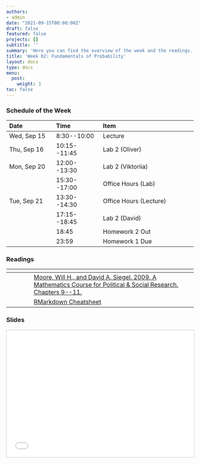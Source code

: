 ```yaml
---
authors:
- admin
date: "2021-09-15T00:00:00Z"
draft: false
featured: false
projects: []
subtitle: ''
summary: 'Here you can find the overview of the week and the readings. This week we cover probability distributions, the discrete and continuous ones, and the Central Limit Theorem.'
title: 'Week 02: Fundamentals of Probability'
layout: docs
type: docs
menu:
  post:
    weight: 3
toc: false
---
```



### Schedule of the Week 

| <div style="width:110px;text-align:left">Date</div> | <div style="width:110px;text-align:left">Time</div> | <div style="width:240px;text-align:left">Item</div> | <div style="width:110px;text-align:left">Room</div> |<div style="width:110px;text-align:center">Material</div> |
|:------------|:-------------|:-------------------|:------------|:----:|
| Wed, Sep 15  | 8:30--10:00   | Lecture                         | [A5,6](https://goo.gl/maps/Mhkizwo4vd1vqvUH6) B 144  | [<i class="far fa-file-pdf fa-lg"></i>](QM_lecture02_handout.pdf)   |
| Thu, Sep 16  | 10:15--11:45 | Lab 2 (Oliver)                  | A5,6 C-108 |    [<i class="fab fa-github fa-lg"></i>](https://github.com/uni-mannheim-qm-2021/week02_probability)  [<i class="fas fa-external-link-alt fa-lg"></i>](https://qm-lab02.netlify.app/)        |
| Mon, Sep 20 | 12:00--13:30 | Lab 2 (Viktoriia)           | A5,6 C-108 |       [<i class="fab fa-github fa-lg"></i>](https://github.com/uni-mannheim-qm-2021/week02_probability)  [<i class="fas fa-external-link-alt fa-lg"></i>](https://qm-lab02.netlify.app/)     |
|             | 15:30--17:00 | Office Hours (Lab)           | [Online](https://uni-mannheim.zoom.us/j/62493789522?pwd=M0EwaWg4Mm5xbWtTRHVLOUdteXFjdz09) |  
| Tue, Sep 21  | 13:30--14:30 | Office Hours (Lecture)                  | Online |             |
|  | 17:15--18:45 | Lab 2 (David)                  | Online |       [<i class="fab fa-github fa-lg"></i>](https://github.com/uni-mannheim-qm-2021/week02_probability) [<i class="fas fa-external-link-alt fa-lg"></i>](https://qm-lab02.netlify.app/)      |
|   | 18:45 | Homework 2 Out                 | via Github |     [<i class="fab fa-github fa-lg"></i>](https://github.com/uni-mannheim-qm-2021?q=hw02)        |
|   | 23:59 | Homework 1 Due                 | via Github |   [<i class="fab fa-github fa-lg"></i>](https://github.com/uni-mannheim-qm-2021?q=hw01)            |


### Readings

| <div style="width:50px"></div>  | <div style="width:420px"></div>  |  <div style="width:200px"></div> |
|:---:|:---|:---:|
| <i class="fas fa-book-open"></i>  | [Moore, Will H., and David A. Siegel. 2009. A Mathematics Course for Political & Social Research. Chapters 9--11.](https://ilias.uni-mannheim.de/goto.php?target=file_1172021_download&client_id=ILIAS) | **Required** |
| <i class="fas fa-book-open"></i>  | [RMarkdown Cheatsheet](rmarkdown-2.0.pdf) | **Optional** |

### Slides

<iframe src="QM_lecture02_handout.pdf#toolbar=0" frameborder="0" marginwidth="0" marginheight="0" scrolling="no"  style="border:1px solid #CCC; border-width:1px; margin-bottom:5px; max-width: 100%;" allowfullscreen width="604.8" height="339.84">